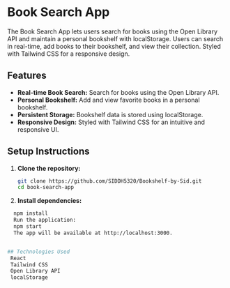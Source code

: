 # Book Search App

The Book Search App lets users search for books using the Open Library API and maintain a personal bookshelf with localStorage. Users can search in real-time, add books to their bookshelf, and view their collection. Styled with Tailwind CSS for a responsive design.

## Features

- **Real-time Book Search:** Search for books using the Open Library API.
- **Personal Bookshelf:** Add and view favorite books in a personal bookshelf.
- **Persistent Storage:** Bookshelf data is stored using localStorage.
- **Responsive Design:** Styled with Tailwind CSS for an intuitive and responsive UI.

## Setup Instructions

1. **Clone the repository:**
   ```bash
   git clone https://github.com/SIDDH5320/Bookshelf-by-Sid.git
   cd book-search-app

2. **Install dependencies:**
 ```bash
   npm install
   Run the application:
   npm start
   The app will be available at http://localhost:3000.


## Technologies Used
  React
  Tailwind CSS
  Open Library API
  localStorage

